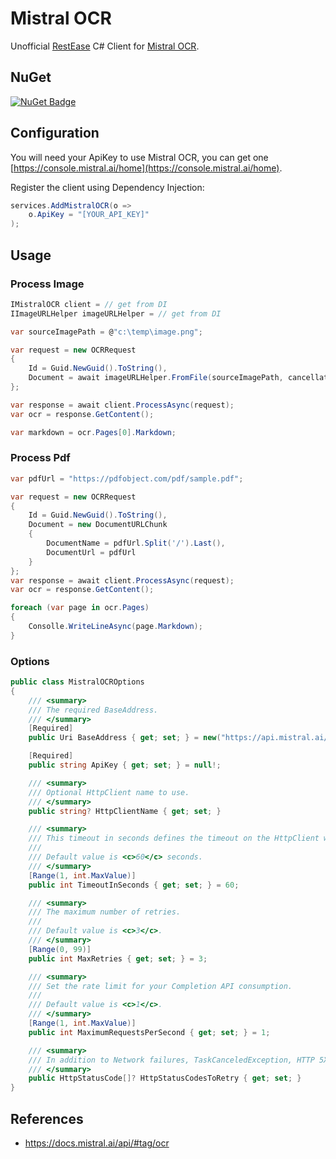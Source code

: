 # Mistral OCR
Unofficial [RestEase](https://github.com/canton7/RestEase) C# Client for [Mistral OCR](https://api.mistral.ai/v1/ocr).

## NuGet
[![NuGet Badge](https://img.shields.io/nuget/v/Mistral.OCR)](https://www.nuget.org/packages/Mistral.OCR) 

## Configuration

You will need your ApiKey to use Mistral OCR, you can get one [https://console.mistral.ai/home](https://console.mistral.ai/home).

Register the client using Dependency Injection:

``` csharp
services.AddMistralOCR(o =>
    o.ApiKey = "[YOUR_API_KEY]"
);
```

## Usage
### Process Image
``` csharp
IMistralOCR client = // get from DI
IImageURLHelper imageURLHelper = // get from DI

var sourceImagePath = @"c:\temp\image.png";

var request = new OCRRequest
{
    Id = Guid.NewGuid().ToString(),
    Document = await imageURLHelper.FromFile(sourceImagePath, cancellationToken)
};

var response = await client.ProcessAsync(request);
var ocr = response.GetContent();

var markdown = ocr.Pages[0].Markdown;
```

### Process Pdf
``` csharp
var pdfUrl = "https://pdfobject.com/pdf/sample.pdf";

var request = new OCRRequest
{
    Id = Guid.NewGuid().ToString(),
    Document = new DocumentURLChunk
    {
        DocumentName = pdfUrl.Split('/').Last(),
        DocumentUrl = pdfUrl
    }
};
var response = await client.ProcessAsync(request);
var ocr = response.GetContent();

foreach (var page in ocr.Pages)
{
    Consolle.WriteLineAsync(page.Markdown);
}
```

### Options
``` csharp
public class MistralOCROptions
{
    /// <summary>
    /// The required BaseAddress.
    /// </summary>
    [Required]
    public Uri BaseAddress { get; set; } = new("https://api.mistral.ai/v1/ocr");

    [Required] 
    public string ApiKey { get; set; } = null!;

    /// <summary>
    /// Optional HttpClient name to use.
    /// </summary>
    public string? HttpClientName { get; set; }

    /// <summary>
    /// This timeout in seconds defines the timeout on the HttpClient which is used to call the BaseAddress.
    /// 
    /// Default value is <c>60</c> seconds.
    /// </summary>
    [Range(1, int.MaxValue)]
    public int TimeoutInSeconds { get; set; } = 60;

    /// <summary>
    /// The maximum number of retries.
    ///
    /// Default value is <c>3</c>.
    /// </summary>
    [Range(0, 99)]
    public int MaxRetries { get; set; } = 3;

    /// <summary>
    /// Set the rate limit for your Completion API consumption.
    ///
    /// Default value is <c>1</c>.
    /// </summary>
    [Range(1, int.MaxValue)]
    public int MaximumRequestsPerSecond { get; set; } = 1;

    /// <summary>
    /// In addition to Network failures, TaskCanceledException, HTTP 5XX and HTTP 408. Also retry these <see cref="HttpStatusCode"/>s. [Optional]
    /// </summary>
    public HttpStatusCode[]? HttpStatusCodesToRetry { get; set; }
}
```

## References
- https://docs.mistral.ai/api/#tag/ocr
